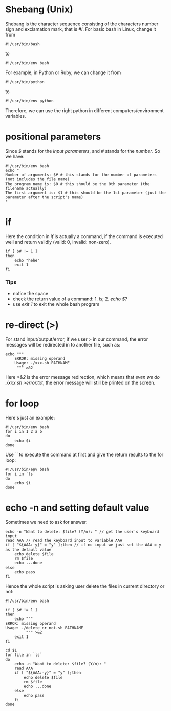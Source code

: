 # Shebang (Unix)
Shebang is the character sequence consisting of the characters number sign and exclamation mark, that is *#!*. For basic bash in Linux, change it from

    #!/usr/bin/bash

to

    #!/usr/bin/env bash

For example, in Python or Ruby, we can change it from 

    #!/usr/bin/python

to 

    #!/usr/bin/env python

Therefore, we can use the right python in different computers/environment variables.

# positional parameters
Since *$* stands for the *input parameters*, and *#* stands for the *number*. So we have:

    #!/usr/bin/env bash
    echo "
    Number of arguments: $# # this stands for the number of parameters (not includes the file name)
    The program name is: $0 # this should be the 0th parameter (the filename actually)
    The first argument is: $1 # this should be the 1st parameter (just the parameter after the script's name)
    "
# if
Here the condition in *if* is actually a command, if the command is executed well and return validly (valid: 0, invalid: non-zero).

    if [ $# != 1 ]
    then
        echo "hehe"
        exit 1
    fi

### Tips

* notice the space 
* check the return value of a command: 1. _ls_; 2. _echo $?_
* use *exit 1* to exit the whole bash program

# re-direct (>)
For stand input/output/error, if we user *>* in our command, the error messages will be redirected in to another file, such as:

    echo """
        ERROR: missing operand
        Usage: ./xxx.sh PATHNAME
         """ >&2

Here *>&2* is the error message redirection, which means that *even we do ./xxx.sh >error.txt*, the error message will still be printed on the screen.

# for loop
Here's just an example:

    #!/usr/bin/env bash
    for i in 1 2 a b
    do
        echo $i
    done

Use *``* to execute the command at first and give the return results to the for loop:

    #!/usr/bin/env bash
    for i in `ls`
    do
        echo $i
    done

# echo -n and setting default value
Sometimes we need to ask for answer:

    echo -n "Want to delete: $file? (Y/n): " // get the user's keyboard input
    read AAA // read the keyboard input to variable AAA
    if [ "${AAA:-y}" = "y" ];then // if no input we just set the AAA = y as the default value
        echo delete $file
        rm $file
        echo ...done
    else
        echo pass
    fi

Hence the whole script is asking user delete the files in current directory or not:

    #!/usr/bin/env bash

    if [ $# != 1 ]
    then
        echo """
    ERROR: missing operand
    Usage: ./delete_or_not.sh PATHNAME
             """ >&2
        exit 1
    fi

    cd $1
    for file in `ls`
    do
        echo -n "Want to delete: $file? (Y/n): "
        read AAA
        if [ "${AAA:-y}" = "y" ];then
            echo delete $file
            rm $file
            echo ...done
        else
            echo pass
        fi
    done
